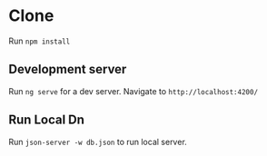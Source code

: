 # Clone

Run `npm install`

## Development server

Run `ng serve` for a dev server. Navigate to `http://localhost:4200/`

## Run Local Dn
Run `json-server -w db.json` to run local server.

